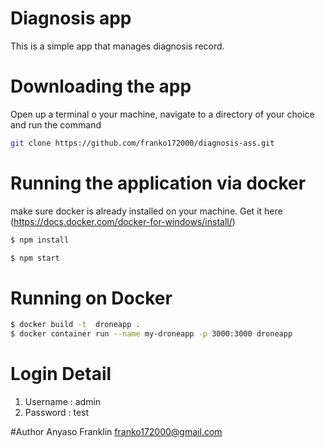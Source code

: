 # Diagnosis app
This is a simple app that manages diagnosis record.

# Downloading the app
Open up a terminal o your machine, navigate to a directory of your choice and run the command
```bash
git clone https://github.com/franko172000/diagnosis-ass.git
```
# Running the application via docker
make sure docker is already installed on your machine. Get it here (https://docs.docker.com/docker-for-windows/install/)
```bash
$ npm install

$ npm start
```
# Running on Docker
```bash
$ docker build -t  droneapp .
$ docker container run --name my-droneapp -p 3000:3000 droneapp
```

# Login Detail
1. Username : admin
2. Password : test

#Author
Anyaso Franklin
franko172000@gmail.com



